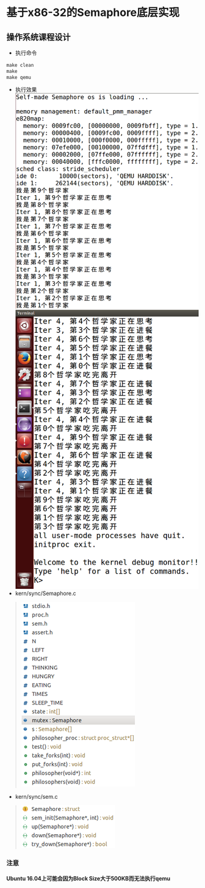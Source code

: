 # 基于x86-32的Semaphore底层实现
## 操作系统课程设计

- 执行命令
```
make clean
make
make qemu
```
- 执行效果
![qemu](https://github.com/cnarutox/MITJOS6.828/blob/finalwork/img/qemu1.png)
![qemu](https://github.com/cnarutox/MITJOS6.828/blob/finalwork/img/qemu2.png)
- kern/sync/Semaphore.c
>![Semaphore.c](https://github.com/cnarutox/MITJOS6.828/blob/finalwork/img/Semaphore.c.png)
- kern/sync/sem.c
>![sem.c](https://github.com/cnarutox/MITJOS6.828/blob/finalwork/img/sem.c.png)

### 注意
#### Ubuntu 16.04上可能会因为Block Size大于500KB而无法执行qemu
